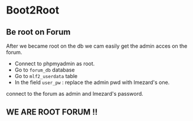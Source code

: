 # Boot2Root

## Be root on Forum

After we became root on the db we cam easily get the admin acces on the forum.

 - Connect to phpmyadmin as root.
 - Go to `forum_db` database 
 - Go to  `mlf2_userdata` table
 - In the field `user_pw` :
 replace the admin pwd with lmezard's one.

connect to the forum as admin and lmezard's password.

## WE ARE ROOT FORUM !!